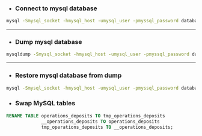 
* ### Connect to mysql database
```bash
mysql -Smysql_socket -hmysql_host -umysql_user -pmyssql_password database_name
```

***

* ### Dump mysql database
```bash
mysqldump -Smysql_socket -hmysql_host -umysql_user -pmyssql_password database_name > dump.sql
```

***

* ### Restore mysql database from dump
```bash
mysql -Smysql_socket -hmysql_host -umysql_user -pmyssql_password database_name < dump.sql
```

* ### Swap MySQL tables
```sql
RENAME TABLE operations_deposits TO tmp_operations_deposits
             __operations_deposits TO operations_deposits
             tmp_operations_deposits TO __operations_deposits;
```
